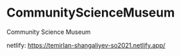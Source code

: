 # CommunityScienceMuseum
Community Science Museum

netlify:
https://temirlan-shangaliyev-so2021.netlify.app/
